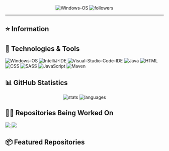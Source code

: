 <div align="center">
    <img 
        src="https://img.shields.io/badge/OS-Windows-informational?style=for-the-badge&color=3278be"
        alt="Windows-OS">
    <img 
        src="https://img.shields.io/github/followers/katsute?color=3278be&style=for-the-badge"
        alt="followers">
</div>

<hr>

## ⭐ Information


## 🔧 Technologies & Tools

<img 
    src="https://img.shields.io/badge/OS-Windows-informational?style=flat-square&color=3278be"
    alt="Windows-OS">
<img 
    src="https://img.shields.io/badge/Editor-IntelliJ_IDEA-informational?style=flat-square&logo=intellij-idea&logoColor=white&color=3278be"
    alt="IntelliJ-IDE">
<img 
    src="https://img.shields.io/badge/Editor-Visual_Studio_Code-informational?style=flat-square&logo=intellij-idea&logoColor=white&color=3278be"
    alt="Visual-Studio-Code-IDE">
<img 
    src="https://img.shields.io/badge/Code-Java-informational?style=flat-square&logo=java&logoColor=white&color=3278be"
    alt="Java">
<img 
    src="https://img.shields.io/badge/Code-HTML-informational?style=flat-square&logo=html5&logoColor=white&color=3278be"
    alt="HTML">
<img 
    src="https://img.shields.io/badge/Code-CSS-informational?style=flat-square&logo=css-wizardry&logoColor=white&color=3278be"
    alt="CSS">
<img 
    src="https://img.shields.io/badge/Code-SASS-informational?style=flat-square&logo=css-wizardry&logoColor=white&color=3278be"
    alt="SASS">
<img 
    src="https://img.shields.io/badge/Code-JavaScript-informational?style=flat-square&logo=javascript&logoColor=white&color=3278be"
    alt="JavaScript">
<img 
    src="https://img.shields.io/badge/Tools-Maven-informational?style=flat-square&logo=apache-maven&logoColor=white&color=3278be"
    alt="Maven">

## 📊 GitHub Statistics

<div align="center">
    <img 
        src="https://github-readme-stats.vercel.app/api?username=katsute&hide=stars&show_icons=true&count_private=true&include_all_commits=true&title_color=3278be&icon_color=3278be&text_color=202020"
        alt="stats">
    <img 
        src="https://github-readme-stats.vercel.app/api/top-langs/?username=katsute&layout=default&title_color=3278be&icon_color=3278be&text_color=202020"
        alt="languages">
</div>

## 👩‍💻 Repositories Being Worked On

<a href="https://github.com/Ktt-Development/webdir">
    <img
        src="https://github-readme-stats.vercel.app/api/pin/?username=ktt-development&repo=webdir&show_owner=true&title_color=3278be&text_color=202020">
</a>
<a href="https://github.com/Ktt-Development/webdir">
    <img
        src="https://github-readme-stats.vercel.app/api/pin/?username=katsute&repo=CoreWD&show_owner=true&title_color=3278be&text_color=202020">
</a>

## 📦 Featured Repositories
